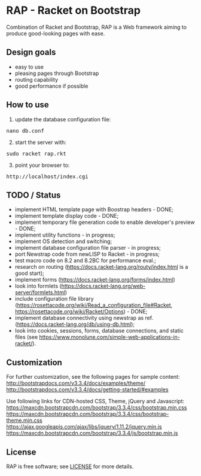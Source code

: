 # RAP - Racket on Bootstrap
Combination of Racket and Bootstrap, RAP is a Web framework aiming to produce good-looking pages with ease.

## Design goals

- easy to use
- pleasing pages through Bootstrap
- routing capability
- good performance if possible


## How to use
1) update the database configuration file:
<pre>
nano db.conf
</pre>
2) start the server with:
<pre>
sudo racket rap.rkt
</pre>
3) point your browser to:
<pre>
http://localhost/index.cgi
</pre>

## TODO / Status

- implement HTML template page with Boostrap headers - DONE;
- implement template display code - DONE;
- implement temporary file generation code to enable developer's preview - DONE;
- implement utility functions - in progress;
- implement OS detection and switching;
- implement database configuration file parser - in progress;
- port Newstrap code from newLISP to Racket - in progress;
- test macro code on 8.2 and 8.2BC for performance eval.;
- research on routing (https://docs.racket-lang.org/routy/index.html is a good start);
- implement forms (https://docs.racket-lang.org/forms/index.html)
- look into formlets (https://docs.racket-lang.org/web-server/formlets.html)
- include configuration file library (https://rosettacode.org/wiki/Read_a_configuration_file#Racket, https://rosettacode.org/wiki/Racket/Options) - DONE;
- implement database connectivity using newstrap as ref. (https://docs.racket-lang.org/db/using-db.html);
- look into cookies, sessions, forms, database connections, and static files (see https://www.monolune.com/simple-web-applications-in-racket/).

## Customization

For further customization, see the following pages for sample content:
http://bootstrapdocs.com/v3.3.4/docs/examples/theme/
http://bootstrapdocs.com/v3.3.4/docs/getting-started/#examples

Use following links for CDN-hosted CSS, Theme, jQuery and Javascript:
https://maxcdn.bootstrapcdn.com/bootstrap/3.3.4/css/bootstrap.min.css
https://maxcdn.bootstrapcdn.com/bootstrap/3.3.4/css/bootstrap-theme.min.css
https://ajax.googleapis.com/ajax/libs/jquery/1.11.2/jquery.min.js
https://maxcdn.bootstrapcdn.com/bootstrap/3.3.4/js/bootstrap.min.js

## License

RAP is free software; see [LICENSE](https://github.com/DexterLagan/rap/blob/master/LICENSE) for more details.
